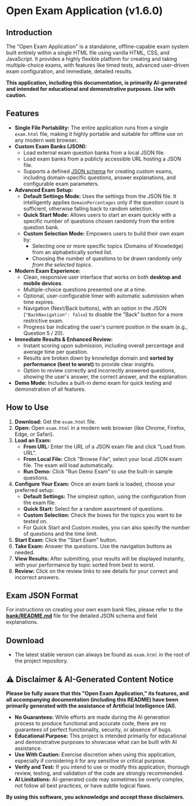 # Open Exam Application (v1.6.0)

## Introduction

The "Open Exam Application" is a standalone, offline-capable exam system built entirely within a single HTML file using vanilla HTML, CSS, and JavaScript. It provides a highly flexible platform for creating and taking multiple-choice exams, with features like timed tests, advanced user-driven exam configuration, and immediate, detailed results.

**This application, including this documentation, is primarily AI-generated and intended for educational and demonstrative purposes. Use with caution.**

## Features

*   **Single File Portability:** The entire application runs from a single `exam.html` file, making it highly portable and suitable for offline use on any modern web browser.
*   **Custom Exam Banks (JSON):**
    *   Load external exam question banks from a local JSON file.
    *   Load exam banks from a publicly accessible URL hosting a JSON file.
    *   Supports a defined [JSON schema](./bank/README.md) for creating custom exams, including domain-specific questions, answer explanations, and configurable exam parameters.
*   **Advanced Exam Setup:**
    *   **Default Settings Mode:** Uses the settings from the JSON file. It intelligently applies `DomainPercentages` only if the question count is sufficient, otherwise falling back to random selection.
    *   **Quick Start Mode:** Allows users to start an exam quickly with a specific number of questions chosen randomly from the entire question bank.
    *   **Custom Selection Mode:** Empowers users to build their own exam by:
        *   Selecting one or more specific topics (Domains of Knowledge) from an alphabetically sorted list.
        *   Choosing the number of questions to be drawn randomly *only from the selected topics*.
*   **Modern Exam Experience:**
    *   Clean, responsive user interface that works on both **desktop and mobile devices**.
    *   Multiple-choice questions presented one at a time.
    *   Optional, user-configurable timer with automatic submission when time expires.
    *   Navigation (Next/Back buttons), with an option in the JSON (`"BackNavigation": false`) to disable the "Back" button for a more restrictive exam.
    *   Progress bar indicating the user's current position in the exam (e.g., Question 5 / 20).
*   **Immediate Results & Enhanced Review:**
    *   Instant scoring upon submission, including overall percentage and average time per question.
    *   Results are broken down by knowledge domain and **sorted by performance (best to worst)** to provide clear insights.
    *   Option to review correctly and incorrectly answered questions, showing the user's answer, the correct answer, and the explanation.
*   **Demo Mode:** Includes a built-in demo exam for quick testing and demonstration of all features.

## How to Use

1.  **Download:** Get the `exam.html` file.
2.  **Open:** Open `exam.html` in a modern web browser (like Chrome, Firefox, Edge, or Safari).
3.  **Load an Exam:**
    *   **From URL:** Enter the URL of a JSON exam file and click "Load from URL".
    *   **From Local File:** Click "Browse File", select your local JSON exam file. The exam will load automatically.
    *   **Run Demo:** Click "Run Demo Exam" to use the built-in sample questions.
4.  **Configure Your Exam:** Once an exam bank is loaded, choose your preferred setup:
    *   **Default Settings:** The simplest option, using the configuration from the exam file.
    *   **Quick Start:** Select for a random assortment of questions.
    *   **Custom Selection:** Check the boxes for the topics you want to be tested on.
    *   For Quick Start and Custom modes, you can also specify the number of questions and the time limit.
5.  **Start Exam:** Click the "Start Exam" button.
6.  **Take Exam:** Answer the questions. Use the navigation buttons as needed.
7.  **View Results:** After submitting, your results will be displayed instantly, with your performance by topic sorted from best to worst.
8.  **Review:** Click on the review links to see details for your correct and incorrect answers.

## Exam JSON Format

For instructions on creating your own exam bank files, please refer to the **[bank/README.md](./bank/README.md)** file for the detailed JSON schema and field explanations.

## Download

*   The latest stable version can always be found as `exam.html` in the root of the project repository.

## ⚠️ Disclaimer & AI-Generated Content Notice

**Please be fully aware that this "Open Exam Application," its features, and all accompanying documentation (including this README) have been primarily generated with the assistance of Artificial Intelligence (AI).**

*   **No Guarantees:** While efforts are made during the AI generation process to produce functional and accurate code, there are no guarantees of perfect functionality, security, or absence of bugs.
*   **Educational Purpose:** This project is intended primarily for educational and demonstrative purposes to showcase what can be built with AI assistance.
*   **Use With Caution:** Exercise discretion when using this application, especially if considering it for any sensitive or critical purpose.
*   **Verify and Test:** If you intend to use or modify this application, thorough review, testing, and validation of the code are strongly recommended.
*   **AI Limitations:** AI-generated code may sometimes be overly complex, not follow all best practices, or have subtle logical flaws.

**By using this software, you acknowledge and accept these disclaimers.**
